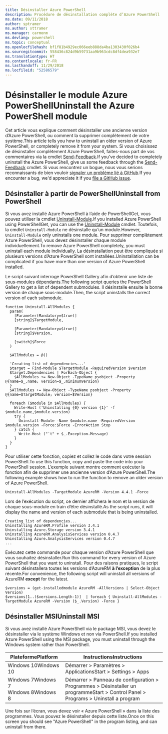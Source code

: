 ```yaml
---
title: Désinstaller Azure PowerShell
description: Procédure de désinstallation complète d’Azure PowerShell
ms.date: 09/11/2018
author: sptramer
ms.author: sttramer
ms.manager: carmonm
ms.devlang: powershell
ms.topic: conceptual
ms.openlocfilehash: bf1f81b4929ec066eeb888da4ba1303430f026b4
ms.sourcegitcommit: 558436c824d9b59731aa9b963cdc8df4dea932e7
ms.translationtype: HT
ms.contentlocale: fr-FR
ms.lasthandoff: 11/29/2018
ms.locfileid: "52586579"
---
```

# <a name="uninstall-the-azure-powershell-module"></a><span data-ttu-id="b2eaf-103">Désinstaller le module Azure PowerShell</span><span class="sxs-lookup"><span data-stu-id="b2eaf-103">Uninstall the Azure PowerShell module</span></span>

<span data-ttu-id="b2eaf-104">Cet article vous explique comment désinstaller une ancienne version d’Azure PowerShell, ou comment la supprimer complètement de votre système.</span><span class="sxs-lookup"><span data-stu-id="b2eaf-104">This article tells you how to uninstall an older version of Azure PowerShell, or completely remove it from your system.</span></span> <span data-ttu-id="b2eaf-105">Si vous choisissez de désinstaller complètement Azure PowerShell, faites-nous part de vos commentaires via la cmdlet [Send-Feedback](/powershell/module/azurerm.profile/send-feedback).</span><span class="sxs-lookup"><span data-stu-id="b2eaf-105">If you've decided to completely uninstall the Azure PowerShell, give us some feedback through the [Send-Feedback](/powershell/module/azurerm.profile/send-feedback) cmdlet.</span></span>
<span data-ttu-id="b2eaf-106">Si vous rencontrez un bogue, nous vous serions reconnaissants de bien vouloir [signaler un problème lié à GitHub](https://github.com/azure/azure-powershell/issues).</span><span class="sxs-lookup"><span data-stu-id="b2eaf-106">If you encounter a bug, we'd appreciate it if you [file a GitHub issue](https://github.com/azure/azure-powershell/issues).</span></span>

## <a name="uninstall-from-powershell"></a><span data-ttu-id="b2eaf-107">Désinstaller à partir de PowerShell</span><span class="sxs-lookup"><span data-stu-id="b2eaf-107">Uninstall from PowerShell</span></span>

<span data-ttu-id="b2eaf-108">Si vous avez installé Azure PowerShell à l’aide de PowerShellGet, vous pouvez utiliser la cmdlet [Uninstall-Module](/powershell/module/powershellget/uninstall-module).</span><span class="sxs-lookup"><span data-stu-id="b2eaf-108">If you installed Azure PowerShell using PowerShellGet, you can use the [Uninstall-Module](/powershell/module/powershellget/uninstall-module) cmdlet.</span></span> <span data-ttu-id="b2eaf-109">Toutefois, la cmdlet `Uninstall-Module` ne désinstalle qu’un module.</span><span class="sxs-lookup"><span data-stu-id="b2eaf-109">However, `Uninstall-Module` only uninstalls one module.</span></span> <span data-ttu-id="b2eaf-110">Pour supprimer complètement Azure PowerShell, vous devez désinstaller chaque module individuellement.</span><span class="sxs-lookup"><span data-stu-id="b2eaf-110">To remove Azure PowerShell completely, you must uninstall each module individually.</span></span> <span data-ttu-id="b2eaf-111">La désinstallation peut être compliquée si plusieurs versions d’Azure PowerShell sont installées.</span><span class="sxs-lookup"><span data-stu-id="b2eaf-111">Uninstallation can be complicated if you have more than one version of Azure PowerShell installed.</span></span>

<span data-ttu-id="b2eaf-112">Le script suivant interroge PowerShell Gallery afin d’obtenir une liste de sous-modules dépendants.</span><span class="sxs-lookup"><span data-stu-id="b2eaf-112">The following script queries the PowerShell Gallery to get a list of dependent submodules.</span></span> <span data-ttu-id="b2eaf-113">Il désinstalle ensuite la bonne version de chaque sous-module.</span><span class="sxs-lookup"><span data-stu-id="b2eaf-113">Then, the script uninstalls the correct version of each submodule.</span></span>

```powershell-interactive
function Uninstall-AllModules {
  param(
    [Parameter(Mandatory=$true)]
    [string]$TargetModule,

    [Parameter(Mandatory=$true)]
    [string]$Version,

    [switch]$Force
  )

  $AllModules = @()

  'Creating list of dependencies...'
  $target = Find-Module $TargetModule -RequiredVersion $version
  $target.Dependencies | ForEach-Object {
    $AllModules += New-Object -TypeName psobject -Property @{name=$_.name; version=$_.minimumVersion}
  }
  $AllModules += New-Object -TypeName psobject -Property @{name=$TargetModule; version=$Version}

  foreach ($module in $AllModules) {
    Write-Host ('Uninstalling {0} version {1}' -f $module.name,$module.version)
    try {
      Uninstall-Module -Name $module.name -RequiredVersion $module.version -Force:$Force -ErrorAction Stop
    } catch {
      Write-Host ("`t" + $_.Exception.Message)
    }
  }
}
```

<span data-ttu-id="b2eaf-114">Pour utiliser cette fonction, copiez et collez le code dans votre session PowerShell.</span><span class="sxs-lookup"><span data-stu-id="b2eaf-114">To use this function, copy and paste the code into your PowerShell session.</span></span> <span data-ttu-id="b2eaf-115">L’exemple suivant montre comment exécuter la fonction afin de supprimer une ancienne version d’Azure PowerShell.</span><span class="sxs-lookup"><span data-stu-id="b2eaf-115">The following example shows how to run the function to remove an older version of Azure PowerShell.</span></span>

```powershell-interactive
Uninstall-AllModules -TargetModule AzureRM -Version 4.4.1 -Force
```

<span data-ttu-id="b2eaf-116">Lors de l’exécution du script, ce dernier affichera le nom et la version de chaque sous-module en train d’être désinstallé.</span><span class="sxs-lookup"><span data-stu-id="b2eaf-116">As the script runs, it will display the name and version of each submodule that is being uninstalled.</span></span>

```output
Creating list of dependencies...
Uninstalling AzureRM.Profile version 3.4.1
Uninstalling Azure.Storage version 3.4.1
Uninstalling AzureRM.AnalysisServices version 0.4.7
Uninstalling Azure.AnalysisServices version 0.4.7
...
```

<span data-ttu-id="b2eaf-117">Exécutez cette commande pour chaque version d’Azure PowerShell que vous souhaitez désinstaller.</span><span class="sxs-lookup"><span data-stu-id="b2eaf-117">Run this command for every version of Azure PowerShell that you want to uninstall.</span></span> <span data-ttu-id="b2eaf-118">Pour des raisons pratiques, le script suivant désinstallera toutes les versions d’AzureRM __à l’exception__ de la plus récente.</span><span class="sxs-lookup"><span data-stu-id="b2eaf-118">For convenience, the following script will uninstall all versions of AzureRM __except__ for the latest.</span></span>

```powershell-interactive
$versions = (get-installedmodule AzureRM -AllVersions | Select-Object Version)
$versions[1..($versions.Length-1)]  | foreach { Uninstall-AllModules -TargetModule AzureRM -Version ($_.Version) -Force }
```

## <a name="uninstall-msi"></a><span data-ttu-id="b2eaf-119">Désinstaller MSI</span><span class="sxs-lookup"><span data-stu-id="b2eaf-119">Uninstall MSI</span></span>

<span data-ttu-id="b2eaf-120">Si vous avez installé Azure PowerShell via le package MSI, vous devez le désinstaller via le système Windows et non via PowerShell.</span><span class="sxs-lookup"><span data-stu-id="b2eaf-120">If you installed Azure PowerShell using the MSI package, you must uninstall through the Windows system rather than PowerShell.</span></span>

| <span data-ttu-id="b2eaf-121">Plateforme</span><span class="sxs-lookup"><span data-stu-id="b2eaf-121">Platform</span></span> | <span data-ttu-id="b2eaf-122">Instructions</span><span class="sxs-lookup"><span data-stu-id="b2eaf-122">Instructions</span></span> |
|----------|--------------|
| <span data-ttu-id="b2eaf-123">Windows 10</span><span class="sxs-lookup"><span data-stu-id="b2eaf-123">Windows 10</span></span> | <span data-ttu-id="b2eaf-124">Démarrer > Paramètres > Applications</span><span class="sxs-lookup"><span data-stu-id="b2eaf-124">Start > Settings > Apps</span></span> |
| <span data-ttu-id="b2eaf-125">Windows 7</span><span class="sxs-lookup"><span data-stu-id="b2eaf-125">Windows 7</span></span> </br><span data-ttu-id="b2eaf-126">Windows 8</span><span class="sxs-lookup"><span data-stu-id="b2eaf-126">Windows 8</span></span> | <span data-ttu-id="b2eaf-127">Démarrer > Panneau de configuration > Programmes > Désinstaller un programme</span><span class="sxs-lookup"><span data-stu-id="b2eaf-127">Start > Control Panel > Programs > Uninstall a program</span></span> |

<span data-ttu-id="b2eaf-128">Une fois sur l’écran, vous devez voir « Azure PowerShell » dans la liste des programmes. Vous pouvez le désinstaller depuis cette liste.</span><span class="sxs-lookup"><span data-stu-id="b2eaf-128">Once on this screen you should see "Azure PowerShell" in the program listing, and can uninstall from there.</span></span>
